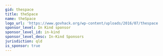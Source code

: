 ```yaml
---
gid: thespace
title: theSpace
name: theSpace
logo_url: 'https://www.govhack.org/wp-content/uploads/2016/07/thespace.png'
sponsor_level: In Kind sponsor
sponsor_level_id: in-kind
sponsor_level_desc: In-Kind Sponsors
jurisdiction: qld
is_sponsor: true
---
```

